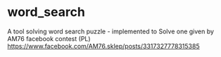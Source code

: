 # word_search
A tool solving word search puzzle - implemented to Solve one given by AM76 facebook contest (PL)
https://www.facebook.com/AM76.sklep/posts/3317327778315385
